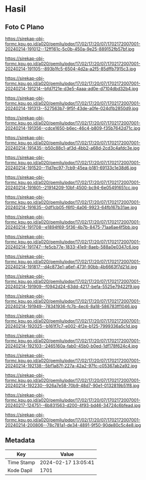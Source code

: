 # Hasil

## Foto C Plano

https://sirekap-obj-formc.kpu.go.id/a020/pemilu/pdpr/17/02/17/20/07/1702172007001-20240214-191012--12ff161c-5c0b-450a-9e25-889152fb57bf.jpg

https://sirekap-obj-formc.kpu.go.id/a020/pemilu/pdpr/17/02/17/20/07/1702172007001-20240214-191105--893b1fc5-6504-4d2a-a2f5-85dffb7915c3.jpg

https://sirekap-obj-formc.kpu.go.id/a020/pemilu/pdpr/17/02/17/20/07/1702172007001-20240214-191214--bfd7f21e-d3e5-4aaa-ad0e-d7104dbd32b4.jpg

https://sirekap-obj-formc.kpu.go.id/a020/pemilu/pdpr/17/02/17/20/07/1702172007001-20240214-191313--527563b7-9f5f-43de-a0fe-024d1b2850d9.jpg

https://sirekap-obj-formc.kpu.go.id/a020/pemilu/pdpr/17/02/17/20/07/1702172007001-20240214-191356--cdce1650-b6ec-46c4-b809-f35b7642d71c.jpg

https://sirekap-obj-formc.kpu.go.id/a020/pemilu/pdpr/17/02/17/20/07/1702172007001-20240214-191435--b50c88c1-af3d-4bb2-a68d-2cd3c4afdc3e.jpg

https://sirekap-obj-formc.kpu.go.id/a020/pemilu/pdpr/17/02/17/20/07/1702172007001-20240214-191520--11d7ec97-7cb9-45ea-b181-69133c1e38d6.jpg

https://sirekap-obj-formc.kpu.go.id/a020/pemilu/pdpr/17/02/17/20/07/1702172007001-20240214-191601--21914209-10bf-4500-bc94-6e05491651cc.jpg

https://sirekap-obj-formc.kpu.go.id/a020/pemilu/pdpr/17/02/17/20/07/1702172007001-20240214-191635--0df1cb05-f6f0-4a06-9923-64fb167b31ae.jpg

https://sirekap-obj-formc.kpu.go.id/a020/pemilu/pdpr/17/02/17/20/07/1702172007001-20240214-191708--e1894f69-5f36-4b7b-8475-71aa6ae4f5bb.jpg

https://sirekap-obj-formc.kpu.go.id/a020/pemilu/pdpr/17/02/17/20/07/1702172007001-20240214-191747--fe5cb77e-1833-41e9-8aeb-588a0e0347c6.jpg

https://sirekap-obj-formc.kpu.go.id/a020/pemilu/pdpr/17/02/17/20/07/1702172007001-20240214-191817--d4c873e1-a6ef-473f-90bb-4b6663f7d21d.jpg

https://sirekap-obj-formc.kpu.go.id/a020/pemilu/pdpr/17/02/17/20/07/1702172007001-20240214-191909--f0942d24-63dd-4217-befa-5525e79422f9.jpg

https://sirekap-obj-formc.kpu.go.id/a020/pemilu/pdpr/17/02/17/20/07/1702172007001-20240214-191949--78341936-fc7b-4ec6-8a18-586783ff1046.jpg

https://sirekap-obj-formc.kpu.go.id/a020/pemilu/pdpr/17/02/17/20/07/1702172007001-20240214-192025--b161f7c7-e002-4f2e-b125-7999336a5c1d.jpg

https://sirekap-obj-formc.kpu.go.id/a020/pemilu/pdpr/17/02/17/20/07/1702172007001-20240214-192103--2465160a-fab0-45b0-b0ed-1df178f624c4.jpg

https://sirekap-obj-formc.kpu.go.id/a020/pemilu/pdpr/17/02/17/20/07/1702172007001-20240214-192138--5bf1a87f-227a-42a2-97fc-c05367ab2a92.jpg

https://sirekap-obj-formc.kpu.go.id/a020/pemilu/pdpr/17/02/17/20/07/1702172007001-20240214-192230--926a7e58-70b9-48d7-90e1-0132819b51f8.jpg

https://sirekap-obj-formc.kpu.go.id/a020/pemilu/pdpr/17/02/17/20/07/1702172007001-20240217-124751--6b831563-d200-4f93-bd46-34724c6bfead.jpg

https://sirekap-obj-formc.kpu.go.id/a020/pemilu/pdpr/17/02/17/20/07/1702172007001-20240214-200806--78c781a1-de34-4891-9f50-90de80c5c4e8.jpg


## Metadata

| Key        | Value               |
| ---------- | ------------------- |
| Time Stamp | 2024-02-17 13:05:41 |
| Kode Dapil | 1701                |



